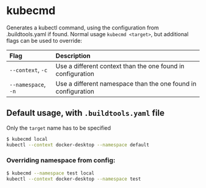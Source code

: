 # kubecmd

Generates a kubectl command, using the configuration from .buildtools.yaml if found.
Normal usage `kubecmd <target>`, but additional flags can be used to override:

|      Flag             |                   Description                                                   |
| :-------------------- | :-------------------------------------------------------------------------------|
| `--context`, `-c`           | Use a different context than the one found in configuration                     |
| `--namespace`, `-n`         | Use a different namespace than the one found in configuration                   |

## Default usage, with `.buildtools.yaml` file
Only the `target` name has to be specified
```sh
$ kubecmd local
kubectl --context docker-desktop --namespace default
```

### Overriding namespace from config:
```sh
$ kubecmd --namespace test local
kubectl --context docker-desktop --namespace test
```

